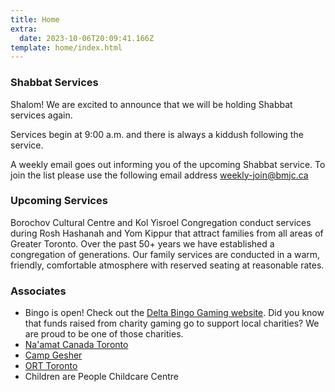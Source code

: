 ```yaml
---
title: Home
extra:
  date: 2023-10-06T20:09:41.166Z
template: home/index.html
---
```

### Shabbat Services

Shalom! We are excited to announce that we will be holding Shabbat services again.

Services begin at 9:00 a.m. and there is always a kiddush following the service. 

A weekly email goes out informing you of the upcoming Shabbat service.  To join the list please use the following email address [weekly-join@bmjc.ca](mailto:weekly-join@bmjc.ca)

### Upcoming Services

Borochov Cultural Centre and Kol Yisroel Congregation conduct services during Rosh Hashanah and Yom Kippur that attract families from all areas of Greater Toronto. Over the past 50+ years we have established a congregation of generations. Our family services are conducted in a warm, friendly, comfortable atmosphere with reserved seating at reasonable rates.

### Associates

* Bingo is open! Check out the [Delta Bingo Gaming website](https://deltabingo.com/our-locations/downsview/). Did you know that funds raised from charity gaming go to support local charities? We are proud to be one of those charities.
* [Na'amat Canada Toronto](https://www.naamat.com)
* [Camp Gesher](https://campgesher.com)
* [ORT Toronto](https://ort-toronto.org)
* Children are People Childcare Centre